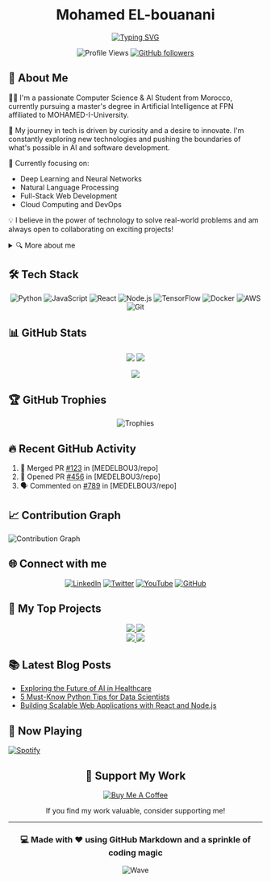 <div align="center">
  
# Mohamed EL-bouanani

[![Typing SVG](https://readme-typing-svg.herokuapp.com?font=Fira+Code&pause=1000&color=00F7E2&random=false&width=435&lines=Computer+Science+%26+AI+Student;Full-Stack+Developer;Machine+Learning+Enthusiast;Always+learning+new+things)](https://git.io/typing-svg)

![Profile Views](https://komarev.com/ghpvc/?username=MEDELBOU3&color=blueviolet)
[![GitHub followers](https://img.shields.io/github/followers/MEDELBOU3?style=social)](https://github.com/MEDELBOU3)

</div>

## 🌟 About Me

👨‍💻 I'm a passionate Computer Science & AI Student from Morocco, currently pursuing a master's degree in Artificial Intelligence at FPN affiliated to MOHAMED-I-University.

🚀 My journey in tech is driven by curiosity and a desire to innovate. I'm constantly exploring new technologies and pushing the boundaries of what's possible in AI and software development.

🌱 Currently focusing on:
- Deep Learning and Neural Networks
- Natural Language Processing
- Full-Stack Web Development
- Cloud Computing and DevOps

💡 I believe in the power of technology to solve real-world problems and am always open to collaborating on exciting projects!

<details>
<summary>🔍 More about me</summary>

- 🎓 Bachelor's in Computer Science from FPN
- 🏆 Winner of [Any relevant hackathons or competitions]
- 🌍 Passionate about using technology for social good
- 📚 Avid reader of tech blogs and scientific papers
- 🎸 Amateur guitarist in my free time

</details>

## 🛠️ Tech Stack

<div align="center">

![Python](https://img.shields.io/badge/-Python-3776AB?style=for-the-badge&logo=python&logoColor=white)
![JavaScript](https://img.shields.io/badge/-JavaScript-F7DF1E?style=for-the-badge&logo=javascript&logoColor=black)
![React](https://img.shields.io/badge/-React-61DAFB?style=for-the-badge&logo=react&logoColor=black)
![Node.js](https://img.shields.io/badge/-Node.js-339933?style=for-the-badge&logo=node.js&logoColor=white)
![TensorFlow](https://img.shields.io/badge/-TensorFlow-FF6F00?style=for-the-badge&logo=tensorflow&logoColor=white)
![Docker](https://img.shields.io/badge/-Docker-2496ED?style=for-the-badge&logo=docker&logoColor=white)
![AWS](https://img.shields.io/badge/-AWS-232F3E?style=for-the-badge&logo=amazon-aws&logoColor=white)
![Git](https://img.shields.io/badge/-Git-F05032?style=for-the-badge&logo=git&logoColor=white)

</div>

## 📊 GitHub Stats

<div align="center">
  <img src="https://github-readme-stats.vercel.app/api?username=MEDELBOU3&show_icons=true&count_private=true&hide_border=true&theme=radical" align="center" />
  <img src="https://github-readme-streak-stats.herokuapp.com/?user=MEDELBOU3&hide_border=true&theme=radical" align="center" />
</div>

<br/>

<div align="center">
  <img src="https://github-readme-stats.vercel.app/api/top-langs/?username=MEDELBOU3&langs_count=8&layout=compact&hide_border=true&theme=radical" align="center" />
</div>

## 🏆 GitHub Trophies

<div align="center">
  
![Trophies](https://github-profile-trophy.vercel.app/?username=MEDELBOU3&theme=radical&no-frame=true&no-bg=false&margin-w=4)

</div>

## 🔥 Recent GitHub Activity

<!--START_SECTION:activity-->
1. 🎉 Merged PR [#123](https://github.com/MEDELBOU3/repo/pull/123) in [MEDELBOU3/repo]
2. 💪 Opened PR [#456](https://github.com/MEDELBOU3/repo/pull/456) in [MEDELBOU3/repo]
3. 🗣 Commented on [#789](https://github.com/MEDELBOU3/repo/issues/789) in [MEDELBOU3/repo]
<!--END_SECTION:activity-->

## 📈 Contribution Graph

![Contribution Graph](https://activity-graph.herokuapp.com/graph?username=MEDELBOU3&theme=react-dark&hide_border=true)

## 🌐 Connect with me

<div align="center">
  
[![LinkedIn](https://img.shields.io/badge/LinkedIn-0077B5?style=for-the-badge&logo=linkedin&logoColor=white)](https://www.linkedin.com/in/mohamedtalhaoui/)
[![Twitter](https://img.shields.io/badge/Twitter-1DA1F2?style=for-the-badge&logo=twitter&logoColor=white)](https://x.com/Simo_Elbou3)
[![YouTube](https://img.shields.io/badge/YouTube-FF0000?style=for-the-badge&logo=youtube&logoColor=white)](https://youtube.com/@digitalvortex203)
[![GitHub](https://img.shields.io/badge/GitHub-100000?style=for-the-badge&logo=github&logoColor=white)](https://github.com/MEDELBOU3)

</div>

## 🎨 My Top Projects

<div align="center">
  <a href="https://github.com/MEDELBOU3/SM4music">
    <img src="https://github-readme-stats.vercel.app/api/pin/?username=MEDELBOU3&repo=SM4music&theme=radical" />
  </a>
  <a href="https://github.com/MEDELBOU3/S4Movies">
    <img src="https://github-readme-stats.vercel.app/api/pin/?username=MEDELBOU3&repo=S4Movies&theme=radical" />
  </a>
</div>

<div align="center">
  <a href="https://github.com/MEDELBOU3/smedecat">
    <img src="https://github-readme-stats.vercel.app/api/pin/?username=MEDELBOU3&repo=smedecat&theme=radical" />
  </a>
  <a href="https://github.com/MEDELBOU3/Simochatbot">
    <img src="https://github-readme-stats.vercel.app/api/pin/?username=MEDELBOU3&repo=Simochatbot&theme=radical" />
  </a>
</div>

## 📚 Latest Blog Posts

<!-- BLOG-POST-LIST:START -->
- [Exploring the Future of AI in Healthcare](https://yourblog.com/ai-in-healthcare)
- [5 Must-Know Python Tips for Data Scientists](https://yourblog.com/python-tips-data-science)
- [Building Scalable Web Applications with React and Node.js](https://yourblog.com/scalable-web-apps)
<!-- BLOG-POST-LIST:END -->

## 🎵 Now Playing

[![Spotify](https://novatorem-medelbou3.vercel.app/api/spotify)](https://open.spotify.com/user/youruserid)

<div align="center">

## 💖 Support My Work

[![Buy Me A Coffee](https://img.shields.io/badge/Buy%20Me%20A%20Coffee-FFDD00?style=for-the-badge&logo=buy-me-a-coffee&logoColor=black)](https://www.buymeacoffee.com/yourusername)

If you find my work valuable, consider supporting me!

</div>

---

<div align="center">
  
### 💻 Made with ❤️ using GitHub Markdown and a sprinkle of coding magic

![Wave](https://raw.githubusercontent.com/mayhemantt/mayhemantt/Update/svg/Bottom.svg)

</div>
